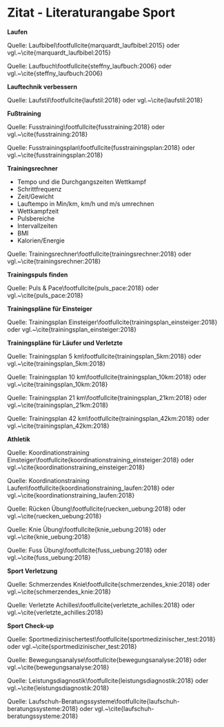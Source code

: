 # Zitat - Literaturangabe Sport

**Laufen**

Quelle: Laufbibel\footfullcite{marquardt_laufbibel:2015} oder vgl.~\cite{marquardt_laufbibel:2015} 

Quelle: Laufbuch\footfullcite{steffny_laufbuch:2006} oder vgl.~\cite{steffny_laufbuch:2006}

**Lauftechnik verbessern**

Quelle: Laufstil\footfullcite{laufstil:2018} oder vgl.~\cite{laufstil:2018} 

**Fußtraining**

Quelle: Fusstraining\footfullcite{fusstraining:2018} oder vgl.~\cite{fusstraining:2018}

Quelle: Fusstrainingsplan\footfullcite{fusstrainingsplan:2018} oder vgl.~\cite{fusstrainingsplan:2018} 

**Trainingsrechner**

- Tempo und die Durchgangszeiten Wettkampf
- Schrittfrequenz
- Zeit/Gewicht
- Lauftempo in Min/km, km/h und m/s umrechnen
- Wettkampfzeit
- Pulsbereiche
- Intervallzeiten
- BMI
- Kalorien/Energie

Quelle: Trainingsrechner\footfullcite{trainingsrechner:2018} oder vgl.~\cite{trainingsrechner:2018} 

**Trainingspuls finden**

Quelle: Puls & Pace\footfullcite{puls_pace:2018} oder vgl.~\cite{puls_pace:2018} 

**Trainingspläne für Einsteiger**

Quelle: Trainingsplan Einsteiger\footfullcite{trainingsplan_einsteiger:2018} oder vgl.~\cite{trainingsplan_einsteiger:2018} 

**Trainingspläne für Läufer und Verletzte**

Quelle: Trainingsplan 5 km\footfullcite{trainingsplan_5km:2018} oder vgl.~\cite{trainingsplan_5km:2018} 

Quelle: Trainingsplan 10 km\footfullcite{trainingsplan_10km:2018} oder vgl.~\cite{trainingsplan_10km:2018} 

Quelle: Trainingsplan 21 km\footfullcite{trainingsplan_21km:2018} oder vgl.~\cite{trainingsplan_21km:2018} 

Quelle: Trainingsplan 42 km\footfullcite{trainingsplan_42km:2018} oder vgl.~\cite{trainingsplan_42km:2018} 

**Athletik**

Quelle: Koordinationstraining Einsteiger\footfullcite{koordinationstraining_einsteiger:2018} oder vgl.~\cite{koordinationstraining_einsteiger:2018} 

Quelle: Koordinationstraining Laufen\footfullcite{koordinationstraining_laufen:2018} oder vgl.~\cite{koordinationstraining_laufen:2018} 

Quelle: Rücken Übung\footfullcite{ruecken_uebung:2018} oder vgl.~\cite{ruecken_uebung:2018}

Quelle: Knie Übung\footfullcite{knie_uebung:2018} oder vgl.~\cite{knie_uebung:2018} 

Quelle: Fuss Übung\footfullcite{fuss_uebung:2018} oder vgl.~\cite{fuss_uebung:2018} 

**Sport Verletzung**

Quelle: Schmerzendes Knie\footfullcite{schmerzendes_knie:2018} oder vgl.~\cite{schmerzendes_knie:2018} 

Quelle: Verletzte Achilles\footfullcite{verletzte_achilles:2018} oder vgl.~\cite{verletzte_achilles:2018} 

**Sport Check-up**

Quelle: Sportmedizinischertest\footfullcite{sportmedizinischer_test:2018} oder vgl.~\cite{sportmedizinischer_test:2018} 

Quelle: Bewegungsanalyse\footfullcite{bewegungsanalyse:2018} oder vgl.~\cite{bewegungsanalyse:2018} 

Quelle: Leistungsdiagnostik\footfullcite{leistungsdiagnostik:2018} oder vgl.~\cite{leistungsdiagnostik:2018} 

Quelle: Laufschuh-Beratungssysteme\footfullcite{laufschuh-beratungssysteme:2018} oder vgl.~\cite{laufschuh-beratungssysteme:2018} 



